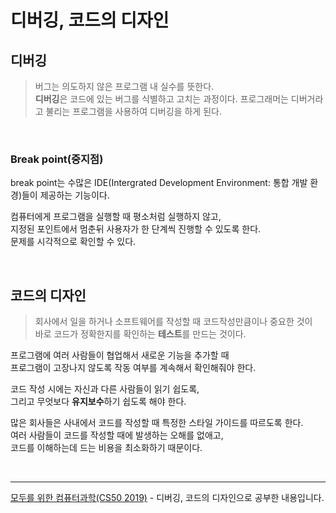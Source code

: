 # 디버깅, 코드의 디자인

## 디버깅

> 버그는 의도하지 않은 프로그램 내 실수를 뜻한다.<br> <b>디버깅</b>은 코드에 있는 버그를 식별하고 고치는 과정이다. 프로그래머는 디버거라고 불리는 프로그램을 사용하여 디버깅을 하게 된다.

<br>

### Break point(중지점)

break point는 수많은 IDE(Intergrated Development Environment: 통합 개발 환경)들이 제공하는 기능이다.

컴퓨터에게 프로그램을 실행할 때 평소처럼 실행하지 않고,<br> 지정된 포인트에서 멈춘뒤 사용자가 한 단계씩 진행할 수 있도록 한다.<br>
문제를 시각적으로 확인할 수 있다.

<br>

## 코드의 디자인

> 회사에서 일을 하거나 소프트웨어를 작성할 때 코드작성만큼이나 중요한 것이<br>바로 코드가 정확한지를 확인하는 <b>테스트</b>를 만드는 것이다.

프로그램에 여러 사람들이 협업해서 새로운 기능을 추가할 때<br>
프로그램이 고장나지 않도록 작동 여부를 계속해서 확인해줘야 한다.

코드 작성 시에는 자신과 다른 사람들이 읽기 쉽도록,<br>
그리고 무엇보다 <b>유지보수</b>하기 쉽도록 해야 한다.

많은 회사들은 사내에서 코드를 작성할 때 특정한 스타일 가이드를 따르도록 한다.<br>
여러 사람들이 코드를 작성할 때에 발생하는 오해를 없애고,<br>코드를 이해하는데 드는 비용을 최소화하기 때문이다.

<br>
<hr>
<a href="https://www.boostcourse.org/cs112">모두를 위한 컴퓨터과학(CS50 2019)</a> - 디버깅, 코드의 디자인으로 공부한 내용입니다.
